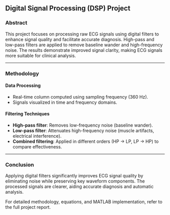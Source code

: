 ## Digital Signal Processing (DSP) Project

### **Abstract**

This project focuses on processing raw ECG signals using digital filters to enhance signal quality and facilitate accurate diagnosis. High-pass and low-pass filters are applied to remove baseline wander and high-frequency noise. The results demonstrate improved signal clarity, making ECG signals more suitable for clinical analysis.

---

### **Methodology**

#### **Data Processing**

- Real-time column computed using sampling frequency (360 Hz).
- Signals visualized in time and frequency domains.

#### **Filtering Techniques**

- **High-pass filter**: Removes low-frequency noise (baseline wander).
- **Low-pass filter**: Attenuates high-frequency noise (muscle artifacts, electrical interference).
- **Combined filtering**: Applied in different orders (HP → LP, LP → HP) to compare effectiveness.

---

### **Conclusion**

Applying digital filters significantly improves ECG signal quality by eliminating noise while preserving key waveform components. The processed signals are clearer, aiding accurate diagnosis and automatic analysis.

For detailed methodology, equations, and MATLAB implementation, refer to the full project report.


